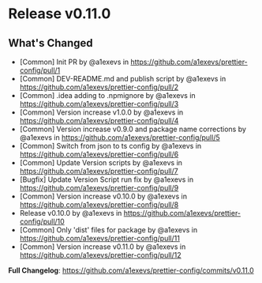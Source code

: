 # Release v0.11.0
## What's Changed
* [Common] Init PR by @a1exevs in https://github.com/a1exevs/prettier-config/pull/1
* [Common] DEV-README.md and publish script by @a1exevs in https://github.com/a1exevs/prettier-config/pull/2
* [Common] .idea adding to .npmignore by @a1exevs in https://github.com/a1exevs/prettier-config/pull/3
* [Common] Version increase v1.0.0 by @a1exevs in https://github.com/a1exevs/prettier-config/pull/4
* [Common] Version increase v0.9.0 and package name corrections by @a1exevs in https://github.com/a1exevs/prettier-config/pull/5
* [Common] Switch from json to ts config by @a1exevs in https://github.com/a1exevs/prettier-config/pull/6
* [Common] Update Version scripts by @a1exevs in https://github.com/a1exevs/prettier-config/pull/7
* [Bugfix] Update Version Script run fix by @a1exevs in https://github.com/a1exevs/prettier-config/pull/9
* [Common] Version increase v0.10.0 by @a1exevs in https://github.com/a1exevs/prettier-config/pull/8
* Release v0.10.0 by @a1exevs in https://github.com/a1exevs/prettier-config/pull/10
* [Common] Only 'dist' files for  package by @a1exevs in https://github.com/a1exevs/prettier-config/pull/11
* [Common] Version increase v0.11.0 by @a1exevs in https://github.com/a1exevs/prettier-config/pull/12

**Full Changelog**: https://github.com/a1exevs/prettier-config/commits/v0.11.0

